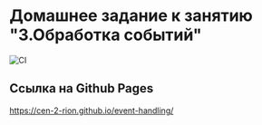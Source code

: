 # Домашнее задание к занятию "3.Обработка событий"
![CI](https://github.com/Cen-2-rion/event-handling/actions/workflows/web.yml/badge.svg)
## Ссылка на Github Pages
https://cen-2-rion.github.io/event-handling/

